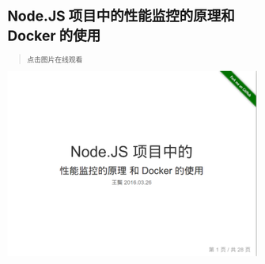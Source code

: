 # Node.JS 项目中的性能监控的原理和 Docker 的使用

> 点击图片在线观看

[![](./images/cover.png)](http://wyvernnot.github.io/node-party-10/#1)